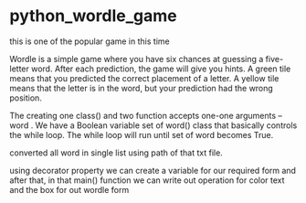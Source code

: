 # python_wordle_game
this is one of the popular game in this time

Wordle is a simple game where you have six chances at guessing a five-letter word. After each prediction, the game will give you hints. A green tile means that you predicted the correct placement of a letter. A yellow tile means that the letter is in the word, but your prediction had the wrong position.

The creating one class() and two function accepts one-one arguments – word . We have a Boolean variable set of word() class that basically controls the while loop. The while loop will run until set of word becomes True.

converted all word in single list using path of that txt file.

using decorator property we can create a variable for our required form and after that, in that main() function we can write out operation for color text and the box for out wordle form

